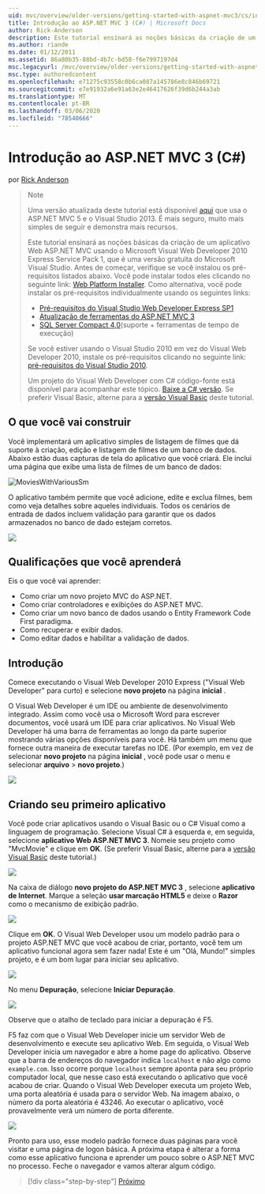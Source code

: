 ```yaml
---
uid: mvc/overview/older-versions/getting-started-with-aspnet-mvc3/cs/intro-to-aspnet-mvc-3
title: Introdução ao ASP.NET MVC 3 (C#) | Microsoft Docs
author: Rick-Anderson
description: Este tutorial ensinará as noções básicas da criação de um aplicativo Web ASP.NET MVC usando o Microsoft Visual Web Developer 2010 Express Service Pack 1, que é...
ms.author: riande
ms.date: 01/12/2011
ms.assetid: 86a80b35-88bd-4b7c-bd58-f6e7997197d4
msc.legacyurl: /mvc/overview/older-versions/getting-started-with-aspnet-mvc3/cs/intro-to-aspnet-mvc-3
msc.type: authoredcontent
ms.openlocfilehash: e71275c93558c0b6ca087a145786e8c846b69721
ms.sourcegitcommit: e7e91932a6e91a63e2e46417626f39d6b244a3ab
ms.translationtype: MT
ms.contentlocale: pt-BR
ms.lasthandoff: 03/06/2020
ms.locfileid: "78540666"
---
```

# <a name="intro-to-aspnet-mvc-3-c"></a>Introdução ao ASP.NET MVC 3 (C#)

por [Rick Anderson](https://twitter.com/RickAndMSFT)

> > [!NOTE]
> > Uma versão atualizada deste tutorial está disponível [aqui](../../../getting-started/introduction/getting-started.md) que usa o ASP.NET MVC 5 e o Visual Studio 2013. É mais seguro, muito mais simples de seguir e demonstra mais recursos.
> 
> 
> Este tutorial ensinará as noções básicas da criação de um aplicativo Web ASP.NET MVC usando o Microsoft Visual Web Developer 2010 Express Service Pack 1, que é uma versão gratuita do Microsoft Visual Studio. Antes de começar, verifique se você instalou os pré-requisitos listados abaixo. Você pode instalar todos eles clicando no seguinte link: [Web Platform Installer](https://www.microsoft.com/web/gallery/install.aspx?appid=VWD2010SP1Pack). Como alternativa, você pode instalar os pré-requisitos individualmente usando os seguintes links:
> 
> - [Pré-requisitos do Visual Studio Web Developer Express SP1](https://www.microsoft.com/web/gallery/install.aspx?appid=VWD2010SP1Pack)
> - [Atualização de ferramentas do ASP.NET MVC 3](https://www.microsoft.com/web/gallery/install.aspx?appsxml=&amp;appid=MVC3)
> - [SQL Server Compact 4,0](https://www.microsoft.com/web/gallery/install.aspx?appid=SQLCE;SQLCEVSTools_4_0)(suporte + ferramentas de tempo de execução)
> 
> Se você estiver usando o Visual Studio 2010 em vez do Visual Web Developer 2010, instale os pré-requisitos clicando no seguinte link: [pré-requisitos do Visual Studio 2010](https://www.microsoft.com/web/gallery/install.aspx?appsxml=&amp;appid=VS2010SP1Pack).
> 
> Um projeto do Visual Web Developer com C# código-fonte está disponível para acompanhar este tópico. [Baixe a C# versão](https://code.msdn.microsoft.com/Introduction-to-MVC-3-10d1b098). Se preferir Visual Basic, alterne para a [versão Visual Basic](../vb/intro-to-aspnet-mvc-3.md) deste tutorial.

## <a name="what-youll-build"></a>O que você vai construir

Você implementará um aplicativo simples de listagem de filmes que dá suporte à criação, edição e listagem de filmes de um banco de dados. Abaixo estão duas capturas de tela do aplicativo que você criará. Ele inclui uma página que exibe uma lista de filmes de um banco de dados:

![MoviesWithVariousSm](intro-to-aspnet-mvc-3/_static/image1.png)

O aplicativo também permite que você adicione, edite e exclua filmes, bem como veja detalhes sobre aqueles individuais. Todos os cenários de entrada de dados incluem validação para garantir que os dados armazenados no banco de dado estejam corretos.

![](intro-to-aspnet-mvc-3/_static/image2.png)

## <a name="skills-youll-learn"></a>Qualificações que você aprenderá

Eis o que você vai aprender:

- Como criar um novo projeto MVC do ASP.NET.
- Como criar controladores e exibições do ASP.NET MVC.
- Como criar um novo banco de dados usando o Entity Framework Code First paradigma.
- Como recuperar e exibir dados.
- Como editar dados e habilitar a validação de dados.

## <a name="getting-started"></a>Introdução

Comece executando o Visual Web Developer 2010 Express ("Visual Web Developer" para curto) e selecione **novo projeto** na página **inicial** .

O Visual Web Developer é um IDE ou ambiente de desenvolvimento integrado. Assim como você usa o Microsoft Word para escrever documentos, você usará um IDE para criar aplicativos. No Visual Web Developer há uma barra de ferramentas ao longo da parte superior mostrando várias opções disponíveis para você. Há também um menu que fornece outra maneira de executar tarefas no IDE. (Por exemplo, em vez de selecionar **novo projeto** na página **inicial** , você pode usar o menu e selecionar **arquivo** &gt; **novo projeto**.)

[![](intro-to-aspnet-mvc-3/_static/image4.png)](intro-to-aspnet-mvc-3/_static/image3.png)

## <a name="creating-your-first-application"></a>Criando seu primeiro aplicativo

Você pode criar aplicativos usando o Visual Basic ou o C# Visual como a linguagem de programação. Selecione Visual C# à esquerda e, em seguida, selecione **aplicativo Web ASP.NET MVC 3**. Nomeie seu projeto como "MvcMovie" e clique em **OK**. (Se preferir Visual Basic, alterne para a [versão Visual Basic](../vb/intro-to-aspnet-mvc-3.md) deste tutorial.)

![](intro-to-aspnet-mvc-3/_static/image5.png)

Na caixa de diálogo **novo projeto do ASP.NET MVC 3** , selecione **aplicativo de Internet**. Marque a seleção **usar marcação HTML5** e deixe o **Razor** como o mecanismo de exibição padrão.

![](intro-to-aspnet-mvc-3/_static/image6.png)

Clique em **OK**. O Visual Web Developer usou um modelo padrão para o projeto ASP.NET MVC que você acabou de criar, portanto, você tem um aplicativo funcional agora sem fazer nada! Este é um "Olá, Mundo!" simples projeto, e é um bom lugar para iniciar seu aplicativo.

[![](intro-to-aspnet-mvc-3/_static/image8.png)](intro-to-aspnet-mvc-3/_static/image7.png)

No menu **Depuração**, selecione **Iniciar Depuração**.

![](intro-to-aspnet-mvc-3/_static/image9.png)

Observe que o atalho de teclado para iniciar a depuração é F5.

F5 faz com que o Visual Web Developer inicie um servidor Web de desenvolvimento e execute seu aplicativo Web. Em seguida, o Visual Web Developer inicia um navegador e abre a home page do aplicativo. Observe que a barra de endereços do navegador indica `localhost` e não algo como `example.com`. Isso ocorre porque `localhost` sempre aponta para seu próprio computador local, que nesse caso está executando o aplicativo que você acabou de criar. Quando o Visual Web Developer executa um projeto Web, uma porta aleatória é usada para o servidor Web. Na imagem abaixo, o número da porta aleatória é 43246. Ao executar o aplicativo, você provavelmente verá um número de porta diferente.

![](intro-to-aspnet-mvc-3/_static/image10.png)

Pronto para uso, esse modelo padrão fornece duas páginas para você visitar e uma página de logon básica. A próxima etapa é alterar a forma como esse aplicativo funciona e aprender um pouco sobre o ASP.NET MVC no processo. Feche o navegador e vamos alterar algum código.

> [!div class="step-by-step"]
> [Próximo](adding-a-controller.md)
